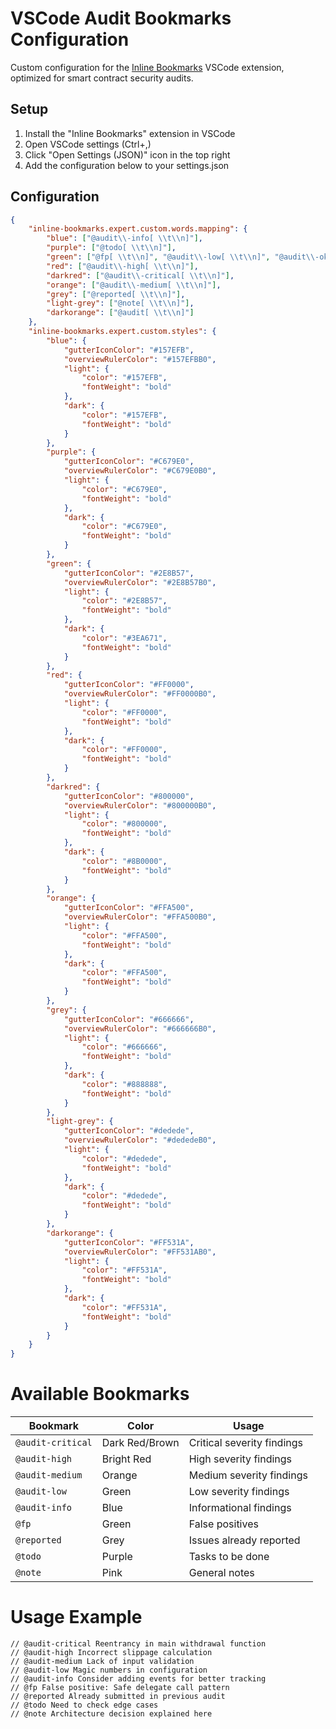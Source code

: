 # VSCode Audit Bookmarks Configuration

Custom configuration for the [Inline Bookmarks](https://marketplace.visualstudio.com/items?itemName=tintinweb.vscode-inline-bookmarks) VSCode extension, optimized for smart contract security audits.

## Setup
1. Install the "Inline Bookmarks" extension in VSCode
2. Open VSCode settings (Ctrl+,)
3. Click "Open Settings (JSON)" icon in the top right
4. Add the configuration below to your settings.json

## Configuration

```json
{
    "inline-bookmarks.expert.custom.words.mapping": {
        "blue": ["@audit\\-info[ \\t\\n]"],
        "purple": ["@todo[ \\t\\n]"],
        "green": ["@fp[ \\t\\n]", "@audit\\-low[ \\t\\n]", "@audit\\-ok[ \\t\\n]"],
        "red": ["@audit\\-high[ \\t\\n]"],
        "darkred": ["@audit\\-critical[ \\t\\n]"],
        "orange": ["@audit\\-medium[ \\t\\n]"],
        "grey": ["@reported[ \\t\\n]"],
        "light-grey": ["@note[ \\t\\n]"],
        "darkorange": ["@audit[ \\t\\n]"]
    },
    "inline-bookmarks.expert.custom.styles": {
        "blue": {
            "gutterIconColor": "#157EFB",
            "overviewRulerColor": "#157EFBB0",
            "light": {
                "color": "#157EFB",
                "fontWeight": "bold"
            },
            "dark": {
                "color": "#157EFB",
                "fontWeight": "bold"
            }
        },
        "purple": {
            "gutterIconColor": "#C679E0",
            "overviewRulerColor": "#C679E0B0",
            "light": {
                "color": "#C679E0",
                "fontWeight": "bold"
            },
            "dark": {
                "color": "#C679E0",
                "fontWeight": "bold"
            }
        },
        "green": {
            "gutterIconColor": "#2E8B57",
            "overviewRulerColor": "#2E8B57B0",
            "light": {
                "color": "#2E8B57",
                "fontWeight": "bold"
            },
            "dark": {
                "color": "#3EA671",
                "fontWeight": "bold"
            }
        },
        "red": {
            "gutterIconColor": "#FF0000",
            "overviewRulerColor": "#FF0000B0",
            "light": {
                "color": "#FF0000",
                "fontWeight": "bold"
            },
            "dark": {
                "color": "#FF0000",
                "fontWeight": "bold"
            }
        },
        "darkred": {
            "gutterIconColor": "#800000",
            "overviewRulerColor": "#800000B0",
            "light": {
                "color": "#800000",
                "fontWeight": "bold"
            },
            "dark": {
                "color": "#8B0000",
                "fontWeight": "bold"
            }
        },
        "orange": {
            "gutterIconColor": "#FFA500",
            "overviewRulerColor": "#FFA500B0",
            "light": {
                "color": "#FFA500",
                "fontWeight": "bold"
            },
            "dark": {
                "color": "#FFA500",
                "fontWeight": "bold"
            }
        },
        "grey": {
            "gutterIconColor": "#666666",
            "overviewRulerColor": "#666666B0",
            "light": {
                "color": "#666666",
                "fontWeight": "bold"
            },
            "dark": {
                "color": "#888888",
                "fontWeight": "bold"
            }
        },
        "light-grey": {
            "gutterIconColor": "#dedede",
            "overviewRulerColor": "#dededeB0",
            "light": {
                "color": "#dedede",
                "fontWeight": "bold"
            },
            "dark": {
                "color": "#dedede",
                "fontWeight": "bold"
            }
        },
        "darkorange": {
            "gutterIconColor": "#FF531A",
            "overviewRulerColor": "#FF531AB0",
            "light": {
                "color": "#FF531A",
                "fontWeight": "bold"
            },
            "dark": {
                "color": "#FF531A",
                "fontWeight": "bold"
            }
        }
    }
}
```
# Available Bookmarks

| Bookmark | Color | Usage |
|----------|--------|-------|
| `@audit-critical` | Dark Red/Brown | Critical severity findings |
| `@audit-high` | Bright Red | High severity findings |
| `@audit-medium` | Orange | Medium severity findings |
| `@audit-low` | Green | Low severity findings |
| `@audit-info` | Blue | Informational findings |
| `@fp` | Green | False positives |
| `@reported` | Grey | Issues already reported |
| `@todo` | Purple | Tasks to be done |
| `@note` | Pink | General notes |

# Usage Example
```solidity
// @audit-critical Reentrancy in main withdrawal function
// @audit-high Incorrect slippage calculation
// @audit-medium Lack of input validation
// @audit-low Magic numbers in configuration
// @audit-info Consider adding events for better tracking
// @fp False positive: Safe delegate call pattern
// @reported Already submitted in previous audit
// @todo Need to check edge cases
// @note Architecture decision explained here
